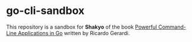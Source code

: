 # go-cli-sandbox
This repository is a sandbox for **Shakyo** of the book [Powerful Command-Line Applications in Go](https://pragprog.com/titles/rggo/powerful-command-line-applications-in-go/) written by Ricardo Gerardi.
